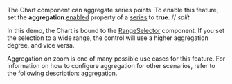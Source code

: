 The Chart component can aggregate series points. To enable this feature, set the **aggregation**.[enabled](/Documentation/ApiReference/UI_Components/dxChart/Configuration/series/aggregation/#enabled) property of a [series](/Documentation/ApiReference/UI_Components/dxChart/Configuration/series/) to **true**. 
// _split_

In this demo, the Chart is bound to the [RangeSelector](/Documentation/ApiReference/UI_Components/dxRangeSelector/) component. If you set the selection to a wide range, the control will use a higher aggregation degree, and vice versa.

Aggregation on zoom is one of many possible use cases for this feature. For information on how to configure aggregation for other scenarios, refer to the following description: [aggregation](/Documentation/ApiReference/UI_Components/dxChart/Configuration/series/aggregation/).
